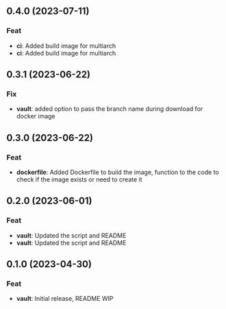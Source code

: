 ## 0.4.0 (2023-07-11)

### Feat

- **ci**: Added build image for multiarch
- **ci**: Added build image for multiarch

## 0.3.1 (2023-06-22)

### Fix

- **vault**: added option to pass the branch name during download for docker image

## 0.3.0 (2023-06-22)

### Feat

- **dockerfile**: Added Dockerfile to build the image, function to the code to check if the image exists or need to create it

## 0.2.0 (2023-06-01)

### Feat

- **vault**: Updated the script and README
- **vault**: Updated the script and README

## 0.1.0 (2023-04-30)

### Feat

- **vault**: Initial release, README WIP
